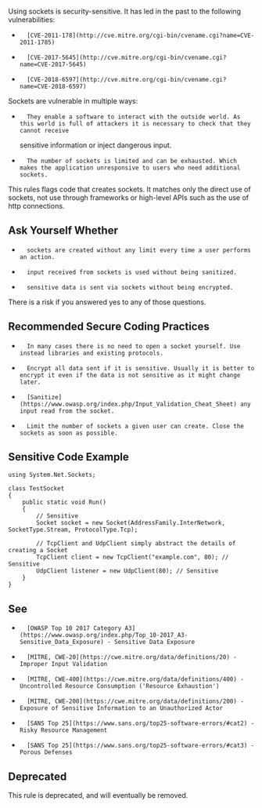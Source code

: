 Using sockets is security-sensitive. It has led in the past to the following vulnerabilities:
 
-	    [CVE-2011-178](http://cve.mitre.org/cgi-bin/cvename.cgi?name=CVE-2011-1785)
-	    [CVE-2017-5645](http://cve.mitre.org/cgi-bin/cvename.cgi?name=CVE-2017-5645)
-	    [CVE-2018-6597](http://cve.mitre.org/cgi-bin/cvename.cgi?name=CVE-2018-6597)

Sockets are vulnerable in multiple ways:

-	    They enable a software to interact with the outside world. As this world is full of attackers it is necessary to check that they cannot receive
  sensitive information or inject dangerous input.
-	    The number of sockets is limited and can be exhausted. Which makes the application unresponsive to users who need additional sockets.

This rules flags code that creates sockets. It matches only the direct use of sockets, not use through frameworks or high-level APIs such as the use of http connections.
 
## Ask Yourself Whether

-	    sockets are created without any limit every time a user performs an action.
-	    input received from sockets is used without being sanitized.
-	    sensitive data is sent via sockets without being encrypted.

There is a risk if you answered yes to any of those questions.
 
## Recommended Secure Coding Practices

-	    In many cases there is no need to open a socket yourself. Use instead libraries and existing protocols.
-	    Encrypt all data sent if it is sensitive. Usually it is better to encrypt it even if the data is not sensitive as it might change later.
-	    [Sanitize](https://www.owasp.org/index.php/Input_Validation_Cheat_Sheet) any input read from the socket.
-	    Limit the number of sockets a given user can create. Close the sockets as soon as possible.

## Sensitive Code Example

    using System.Net.Sockets;
    
    class TestSocket
    {
        public static void Run()
        {
            // Sensitive
            Socket socket = new Socket(AddressFamily.InterNetwork, SocketType.Stream, ProtocolType.Tcp);
    
            // TcpClient and UdpClient simply abstract the details of creating a Socket
            TcpClient client = new TcpClient("example.com", 80); // Sensitive
            UdpClient listener = new UdpClient(80); // Sensitive
        }
    }

## See

-	    [OWASP Top 10 2017 Category A3](https://www.owasp.org/index.php/Top_10-2017_A3-Sensitive_Data_Exposure) - Sensitive Data Exposure
-	    [MITRE, CWE-20](https://cwe.mitre.org/data/definitions/20) - Improper Input Validation
-	    [MITRE, CWE-400](https://cwe.mitre.org/data/definitions/400) - Uncontrolled Resource Consumption ('Resource Exhaustion')
-	    [MITRE, CWE-200](https://cwe.mitre.org/data/definitions/200) - Exposure of Sensitive Information to an Unauthorized Actor
-	    [SANS Top 25](https://www.sans.org/top25-software-errors/#cat2) - Risky Resource Management
-	    [SANS Top 25](https://www.sans.org/top25-software-errors/#cat3) - Porous Defenses

## Deprecated
 
This rule is deprecated, and will eventually be removed.